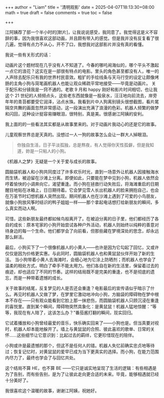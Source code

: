 +++
author = "Liam"
title = '清明观影'
date = 2025-04-07T18:13:30+08:00
math = true 
draft = false
comments = true
toc = false

+++

江阿姨荐了部一个半小时的[默片]，让我说说感受，我同意了。我觉得这是义不容辞的事，因为我很喜欢这部动画，并且颇有带入的感觉。但是我并没有反复看了很几遍，觉得有点力不从心，开不了口，我想我对这部影片并没有真的看懂。

我说一些有关形式的话：

动画片这个题材现在几乎没有人不知道了。今春的哪吒闹海似的，哪个平头不激起一点它的浪花？这实在是一部很有特点的电影。里头的角色甚至都没有人，唯一的人声除去配乐只有我的世界村民音效。粗犷的手绘线条与天马行空的设定让颇像烤肠的主角小狗与简笔画机器人也能让观众稀疏平常地接受——毕竟是动画片。
关于配乐和分镜我是一窍不通的。老歌 9 月和 happy 刚好和影片时间相切，也让我这个 21 世纪的人频频点头，这些老东西就像是一股泉水，汪汪地向前流去，岸旁年年的青苔都要受它润泽，沾点水珠。我看到片中人狗离别镜头很想截图，看片尾隔空共舞的画面忽然非常感动，这一段演出充满了浪漫的色彩。机器人频繁的做梦和闪回，这种设计挺容易赚眼泪，很特别，真是美。很感谢江阿姨的安利。

我上面的的一些看法其实都是从故事里来的。对于动画片我动心的还是它的故事。

儿童观察世界总是天真的。没想过一人一狗的故事怎么会让一群大人掉眼泪。

> 你独自生活，日子平淡孤独，总是熬夜，有人觉得你天性孤僻，但是我知道，妳是一只粘人的小狗。



《机器人之梦》无疑是一个关于爱与成长的故事。

圆脑袋机器人和小狗共同度过了许多欢乐时光，直到一场意外让机器人因接触海水而生锈，被迫留在沙滩上分离。即便如此，只要能在梦中见到小狗，机器人依然会哼着愉快的小调奔向它，渴望重逢。而小狗在拯救行动失败后，将海滩重启的日期醒目地贴在冰箱上，日日期待着。它会梦见雪人长出机器人的脸来拥抱自己，也会在万圣节时幻想机器人突然出现。期间机器人也在沙滩上遇到了可爱的小鸟朋友，就像小狗放风筝时结识的鸭子姐姐一样——那个拿起电话想打给新朋友的瞬间，多么真实而动人啊。

可惜，这些新朋友最终都如候鸟般离开了。在被迫分离的日子里，他们都经历了各自的成长：原本宅家的小狗开始尝试各种户外活动，机器人则始终以纯粹的善意对待身边的每一个生命。他们都学会了向前看，但那些藏在梦境深处的思念，却永远那么鲜活。

最后，小狗买下了一个很像机器人的小黄人——也许是因为它勾起了回忆，又或许仅仅是因为价格更实惠。与此同时，圆脑袋机器人也和黄鼠鼠伙伴开始了新的生活。 
当小狗带着小黄人去海滩时，会细心地为它涂上防晒剂；而机器人也学会了温柔的相处方式，明白了牵手不能太用力。他们各自在新的生活里，保留着过去的痕迹，却也适应了不同的节奏。这样的结局既不是完美的重逢，也不是彻底的遗忘，而是一种带着遗憾的成长。

关于故事的结尾，反复梦见的人是否还会重逢？电影最后的宣传语似乎暗示了什么。再见时机器人又做了梦，在梦里它激动地冲向小狗，方脑袋的障碍物在梦中根本不存在——只有观众能看到它脸上那一抹悲伤，而圆脑袋机器人只顾沉浸在重逢的喜悦里。直到某个瞬间，障碍物突然具象化：是黄鼠鼠！机器人猛地惊醒：“等等，我现在有人陪了，这该怎么办？”番茄酱打翻的瞬间，现实回归。 

它试着播放和小狗曾经最爱的音乐，快乐确实回来了——小狗也是。但当真要对视时，机器人却本能地躲开了。墙上与黄鼠鼠的合照、彼此喜欢的歌单、日常的关怀……这些细节让它意识到：比起过去的羁绊，它更珍惜现在的陪伴。 

小狗或许是最遗憾的那个，但这不是任何人的错。机器人失忆前确实忠贞地等待过；恢复记忆时，对黄鼠鼠的爱早已成为当下更真实的选择。而小狗，在能力范围内尽力了，最终也学会了与回忆共处。 

这个结局不算 HE，也不算 BE ——它只是诚实地呈现了生活的逻辑：有些相遇是为了告别，而有些告别，是为了让彼此走向更合适的未来。毕竟，能够相遇就已经十分美好了。

我很喜欢这个温暖的故事，谢谢江阿姨，祝她好。
